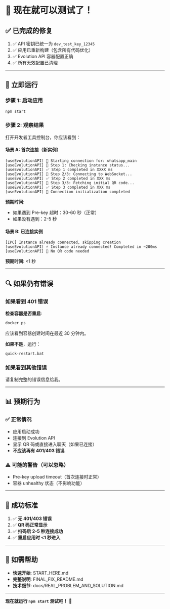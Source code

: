 # 🚀 现在就可以测试了！

## ✅ 已完成的修复

1. ✅ API 密钥已统一为 `dev_test_key_12345`
2. ✅ 应用已重新构建（包含所有代码优化）
3. ✅ Evolution API 容器配置正确
4. ✅ 所有无效配置已清理

---

## 🎯 立即运行

### 步骤 1: 启动应用

```bash
npm start
```

### 步骤 2: 观察结果

打开开发者工具控制台，你应该看到：

#### 场景 A: 首次连接（新实例）

```
[useEvolutionAPI] 🚀 Starting connection for: whatsapp_main
[useEvolutionAPI] 📝 Step 1: Checking instance status...
[useEvolutionAPI] ✅ Step 1 completed in XXXX ms
[useEvolutionAPI] 🔌 Step 2/3: Connecting to WebSocket...
[useEvolutionAPI] ✅ Step 2 completed in XXX ms
[useEvolutionAPI] 📱 Step 3/3: Fetching initial QR code...
[useEvolutionAPI] ✅ Step 3 completed in XXX ms
[useEvolutionAPI] 🎉 Connection initialization completed
```

**预期时间**:
- 如果遇到 Pre-key 超时：30-60 秒（正常）
- 如果没有遇到：2-5 秒

#### 场景 B: 已连接实例

```
[IPC] Instance already connected, skipping creation
[useEvolutionAPI] ⚡ Instance already connected! Completed in ~200ms
[useEvolutionAPI] 🎉 No QR code needed
```

**预期时间**: <1 秒

---

## 🔍 如果仍有错误

### 如果看到 401 错误

**检查容器是否重启**:
```bash
docker ps
```

应该看到容器创建时间在最近 30 分钟内。

**如果不是**，运行：
```bash
quick-restart.bat
```

### 如果看到其他错误

请复制完整的错误信息给我。

---

## 📊 预期行为

### ✅ 正常情况

- 应用启动成功
- 连接到 Evolution API
- 显示 QR 码或直接进入聊天（如果已连接）
- **不应该再有 401/403 错误**

### ⚠️ 可能的警告（可以忽略）

- Pre-key upload timeout（首次连接时正常）
- 容器 unhealthy 状态（不影响功能）

---

## 🎯 成功标准

1. ✅ **无 401/403 错误**
2. ✅ **QR 码正常显示**
3. ✅ **扫码后 2-5 秒连接成功**
4. ✅ **重启应用时 <1 秒进入**

---

## 📖 如需帮助

- **快速开始**: START_HERE.md
- **完整说明**: FINAL_FIX_README.md
- **技术细节**: docs/REAL_PROBLEM_AND_SOLUTION.md

---

**现在就运行 `npm start` 测试吧！** 🚀
